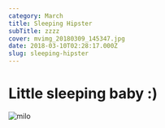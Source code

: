 ```yaml
---
category: March
title: Sleeping Hipster
subTitle: zzzz
cover: mvimg_20180309_145347.jpg
date: 2018-03-10T02:28:17.000Z
slug: sleeping-hipster
---
```

# Little sleeping baby :)

![milo](./mvimg_20180309_145347.jpg)
